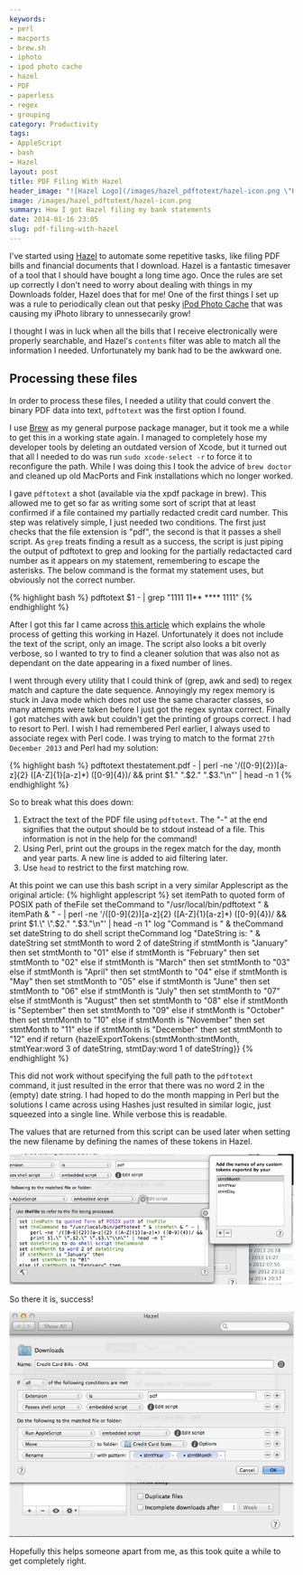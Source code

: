 ```yaml
---
keywords:
- perl
- macports
- brew.sh
- iphoto
- ipod photo cache
- hazel
- PDF
- paperless
- regex
- grouping
category: Productivity
tags:
- AppleScript
- bash
- Hazel
layout: post
title: PDF Filing With Hazel
header_image: "![Hazel Logo](/images/hazel_pdftotext/hazel-icon.png \"Hazel Logo\")"
image: /images/hazel_pdftotext/hazel-icon.png
summary: How I got Hazel filing my bank statements
date: 2014-01-16 23:05
slug: pdf-filing-with-hazel
---
```


I've started using [Hazel][hazel] to automate some repetitive tasks, like filing PDF bills and financial documents that I download. Hazel is a fantastic timesaver of a tool that I should have bought a long time ago. Once the rules are set up correctly I don't need to worry about dealing with things in my Downloads folder, Hazel does that for me! One of the first things I set up was a rule to periodically clean out that pesky [iPod Photo Cache][ipod_photo_cache] that was causing my iPhoto library to unnessecarily grow!

I thought I was in luck when all the bills that I receive electronically were properly searchable, and Hazel's ```contents``` filter was able to match all the information I needed. Unfortunately my bank had to be the awkward one.
<!--more-->
## Processing these files ##
In order to process these files, I needed a utility that could convert the binary PDF data into text, ```pdftotext``` was the first option I found.

I use [Brew][brew] as my general purpose package manager, but it took me a while to get this in a working state again. I managed to completely hose my developer tools by deleting an outdated version of Xcode, but it turned out that all I needed to do was run ```sudo xcode-select -r``` to force it to reconfigure the path. While I was doing this I took the advice of ```brew doctor``` and cleaned up old MacPorts and Fink installations which no longer worked.

I gave ```pdftotext``` a shot (available via the xpdf package in brew). This allowed me to get so far as writing some sort of script that at least confirmed if a file contained my partially redacted credit card number. This step was relatively simple, I just needed two conditions. The first just checks that the file extension is "pdf", the second is that it passes a shell script. As ```grep``` treats finding a result as a success, the script is just piping the output of pdftotext to grep and looking for the partially redactacted card number as it appears on my statement, remembering to escape the asterisks. The below command is the format my statement uses, but obviously not the correct number.

{% highlight bash %}
pdftotext $1 - | grep "1111 11\*\* \*\*\*\* 1111"
{% endhighlight %}

After I got this far I came across [this article][auto_filing] which explains the whole process of getting this working in Hazel. Unfortunately it does not include the text of the script, only an image. The script also looks a bit overly verbose, so I wanted to try to find a cleaner solution that was also not as dependant on the date appearing in a fixed number of lines.

I went through every utility that I could think of (grep, awk and sed) to regex match and capture the date sequence. Annoyingly my regex memory is stuck in Java mode which does not use the same character classes, so many attempts were taken before I just got the regex syntax correct. Finally I got matches with awk but couldn't get the printing of groups correct. I had to resort to Perl. I wish I had remembered Perl earlier, I always used to associate regex with Perl code. I was trying to match to the format ```27th December 2013``` and Perl had my solution:

{% highlight bash %}
pdftotext thestatement.pdf - | perl -ne '/([0-9]{2})[a-z]{2} ([A-Z]{1}[a-z]*) ([0-9]{4})/ && print $1." ".$2." ".$3."\n"' | head -n 1
{% endhighlight %}

 So to break what this does down:

 1. Extract the text of the PDF file using ```pdftotext```. The "-" at the end signifies that the output should be to stdout instead of a file. This information is not in the help for the command!
 2. Using Perl, print out the groups in the regex match for the day, month and year parts. A new line is added to aid filtering later. 
 3. Use ```head``` to restrict to the first matching row.

At this point we can use this bash script in a very similar Applescript as the original article:
{% highlight applescript %}
set itemPath to quoted form of POSIX path of theFile
set theCommand to "/usr/local/bin/pdftotext " & itemPath & " - | perl -ne '/([0-9]{2})[a-z]{2} ([A-Z]{1}[a-z]*) ([0-9]{4})/ && print $1.\" \".$2.\" \".$3.\"\\n\"' | head -n 1"
log "Command is " & theCommand
set dateString to do shell script theCommand
log "DateString is: " & dateString
set stmtMonth to word 2 of dateString
if stmtMonth is "January" then
	set stmtMonth to "01"
else if stmtMonth is "February" then
	set stmtMonth to "02"
else if stmtMonth is "March" then
	set stmtMonth to "03"
else if stmtMonth is "April" then
	set stmtMonth to "04"
else if stmtMonth is "May" then
	set stmtMonth to "05"
else if stmtMonth is "June" then
	set stmtMonth to "06"
else if stmtMonth is "July" then
	set stmtMonth to "07"
else if stmtMonth is "August" then
	set stmtMonth to "08"
else if stmtMonth is "September" then
	set stmtMonth to "09"
else if stmtMonth is "October" then
	set stmtMonth to "10"
else if stmtMonth is "November" then
	set stmtMonth to "11"
else if stmtMonth is "December" then
	set stmtMonth to "12"
end if
return {hazelExportTokens:{stmtMonth:stmtMonth, stmtYear:word 3 of dateString, stmtDay:word 1 of dateString}}
{% endhighlight %}

This did not work without specifying the full path to the ```pdftotext``` command, it just resulted in the error that there was no word 2 in the (empty) date string. I had hoped to do the month mapping in Perl but the solutions I came across using Hashes just resulted in similar logic, just squeezed into a single line. While verbose this is readable. 

The values that are returned from this script can be used later when setting the new filename by defining the names of these tokens in Hazel.

![Hazel Custom Tokens][hazel_tokens]

So there it is, success!

![Final Rule][finished_rule]

Hopefully this helps someone apart from me, as this took quite a while to get completely right.


[hazel]: http://www.noodlesoft.com/hazel.php "Noodlesoft | Hazel"
[brew]: http://brew.sh/ "Homebrew — MacPorts driving you to drink? Try Homebrew!"
[auto_filing]: http://technosavvy.org/2012/09/07/automated-bank-statement-filing-with-hazel/ "Automated bank statement filing with Hazel | The Savvy Technologist"
[ipod_photo_cache]: http://support.apple.com/kb/ts1314 "iTunes: Understanding the iPod Photo Cache folder - Support - Apple"
[finished_rule]: /images/hazel_pdftotext/hazel_rule.png "Finished Rule"
[hazel_tokens]: /images/hazel_pdftotext/hazel_custom_tokens.png "Hazel Custom Tokens"
